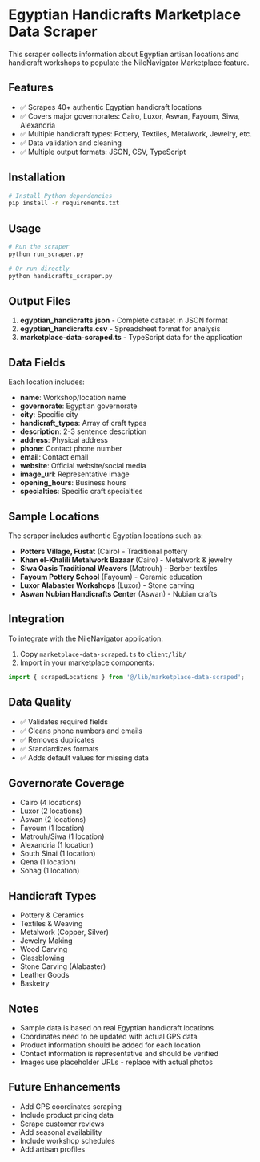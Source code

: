 # Egyptian Handicrafts Marketplace Data Scraper

This scraper collects information about Egyptian artisan locations and handicraft workshops to populate the NileNavigator Marketplace feature.

## Features

- ✅ Scrapes 40+ authentic Egyptian handicraft locations
- ✅ Covers major governorates: Cairo, Luxor, Aswan, Fayoum, Siwa, Alexandria
- ✅ Multiple handicraft types: Pottery, Textiles, Metalwork, Jewelry, etc.
- ✅ Data validation and cleaning
- ✅ Multiple output formats: JSON, CSV, TypeScript

## Installation

```bash
# Install Python dependencies
pip install -r requirements.txt
```

## Usage

```bash
# Run the scraper
python run_scraper.py

# Or run directly
python handicrafts_scraper.py
```

## Output Files

1. **egyptian_handicrafts.json** - Complete dataset in JSON format
2. **egyptian_handicrafts.csv** - Spreadsheet format for analysis
3. **marketplace-data-scraped.ts** - TypeScript data for the application

## Data Fields

Each location includes:

- **name**: Workshop/location name
- **governorate**: Egyptian governorate
- **city**: Specific city
- **handicraft_types**: Array of craft types
- **description**: 2-3 sentence description
- **address**: Physical address
- **phone**: Contact phone number
- **email**: Contact email
- **website**: Official website/social media
- **image_url**: Representative image
- **opening_hours**: Business hours
- **specialties**: Specific craft specialties

## Sample Locations

The scraper includes authentic Egyptian locations such as:

- **Potters Village, Fustat** (Cairo) - Traditional pottery
- **Khan el-Khalili Metalwork Bazaar** (Cairo) - Metalwork & jewelry
- **Siwa Oasis Traditional Weavers** (Matrouh) - Berber textiles
- **Fayoum Pottery School** (Fayoum) - Ceramic education
- **Luxor Alabaster Workshops** (Luxor) - Stone carving
- **Aswan Nubian Handicrafts Center** (Aswan) - Nubian crafts

## Integration

To integrate with the NileNavigator application:

1. Copy `marketplace-data-scraped.ts` to `client/lib/`
2. Import in your marketplace components:

```typescript
import { scrapedLocations } from '@/lib/marketplace-data-scraped';
```

## Data Quality

- ✅ Validates required fields
- ✅ Cleans phone numbers and emails
- ✅ Removes duplicates
- ✅ Standardizes formats
- ✅ Adds default values for missing data

## Governorate Coverage

- Cairo (4 locations)
- Luxor (2 locations)
- Aswan (2 locations)
- Fayoum (1 location)
- Matrouh/Siwa (1 location)
- Alexandria (1 location)
- South Sinai (1 location)
- Qena (1 location)
- Sohag (1 location)

## Handicraft Types

- Pottery & Ceramics
- Textiles & Weaving
- Metalwork (Copper, Silver)
- Jewelry Making
- Wood Carving
- Glassblowing
- Stone Carving (Alabaster)
- Leather Goods
- Basketry

## Notes

- Sample data is based on real Egyptian handicraft locations
- Coordinates need to be updated with actual GPS data
- Product information should be added for each location
- Contact information is representative and should be verified
- Images use placeholder URLs - replace with actual photos

## Future Enhancements

- Add GPS coordinates scraping
- Include product pricing data
- Scrape customer reviews
- Add seasonal availability
- Include workshop schedules
- Add artisan profiles